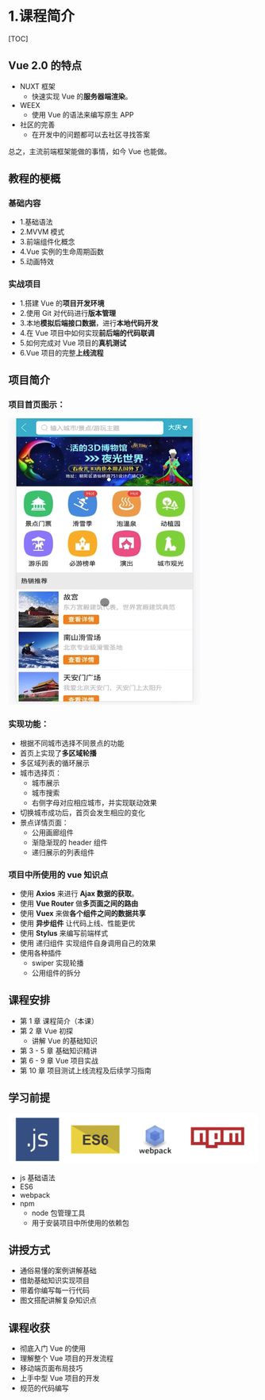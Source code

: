 

# 1.课程简介

[TOC]



## Vue 2.0 的特点

- NUXT 框架
  - 快速实现 Vue 的**服务器端渲染**。
- WEEX
  - 使用 Vue 的语法来编写原生 APP
- 社区的完善
  - 在开发中的问题都可以去社区寻找答案

总之，主流前端框架能做的事情，如今 Vue 也能做。 

## 教程的梗概

### 基础内容

- 1.基础语法
- 2.MVVM 模式
- 3.前端组件化概念
- 4.Vue 实例的生命周期函数
- 5.动画特效

### 实战项目

- 1.搭建 Vue 的**项目开发环境**
- 2.使用 Git 对代码进行**版本管理**
- 3.本地**模拟后端接口数据**，进行**本地代码开发**
- 4.在 Vue 项目中如何实现**前后端的代码联调**
- 5.如何完成对 Vue 项目的**真机测试**
- 6.Vue 项目的完整**上线流程**

## 项目简介

### 项目首页图示：

![1526910090084](assets/1526910090084.png)

### 实现功能：

- 根据不同城市选择不同景点的功能
- 首页上实现了**多区域轮播**
- 多区域列表的循环展示
- 城市选择页：
  - 城市展示
  - 城市搜索
  - 右侧字母对应相应城市，并实现联动效果
- 切换城市成功后，首页会发生相应的变化
- 景点详情页面：
  - 公用画廊组件
  - 渐隐渐现的 header 组件
  - 递归展示的列表组件

### 项目中所使用的 vue 知识点

- 使用 **Axios** 来进行 **Ajax 数据的获取**。
- 使用 **Vue Router** 做**多页面之间的路由**
- 使用 **Vuex** 来做**各个组件之间的数据共享**
- 使用 **异步组件** 让代码上线、性能更优
- 使用 **Stylus** 来编写前端样式
- 使用 递归组件 实现组件自身调用自己的效果
- 使用各种插件
  - swiper 实现轮播
  - 公用组件的拆分

## 课程安排

- 第 1 章 课程简介（本课）
- 第 2 章 Vue 初探
  - 讲解 Vue 的基础知识
- 第 3 - 5 章 基础知识精讲
- 第 6 - 9 章 Vue 项目实战
- 第 10 章 项目测试上线流程及后续学习指南

## 学习前提

![1526910780168](assets/1526910780168.png)

- js 基础语法
- ES6
- webpack
- npm
  - node 包管理工具
  - 用于安装项目中所使用的依赖包

## 讲授方式

- 通俗易懂的案例讲解基础
- 借助基础知识实现项目
- 带着你编写每一行代码
-  图文搭配讲解复杂知识点

## 课程收获

- 彻底入门 Vue 的使用
- 理解整个 Vue 项目的开发流程
- 移动端页面布局技巧
- 上手中型 Vue 项目的开发
- 规范的代码编写

